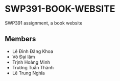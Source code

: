 ﻿# SWP391-BOOK-WEBSITE
SWP391 assignment, a book website

## Members

* Lê Đình Đăng Khoa
* Võ Đại lâm
* Trịnh Hoàng Minh
* Trương Tuấn Thành
* Lê Trung Nghĩa
